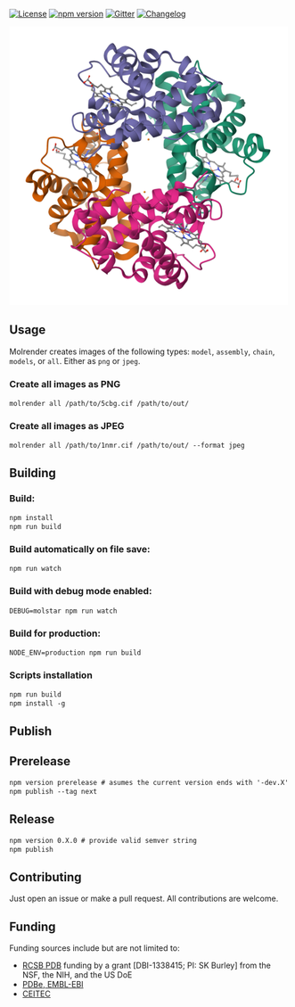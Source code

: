 [![License](http://img.shields.io/badge/license-MIT-blue.svg?style=flat)](./LICENSE)
[![npm version](https://badge.fury.io/js/molrender.svg)](https://www.npmjs.com/package/molrender)
[![Gitter](https://badges.gitter.im/molstar/Lobby.svg)](https://gitter.im/molstar/Lobby)
[![Changelog](https://img.shields.io/badge/changelog--lightgrey.svg?style=flat)](https://github.com/molstar/molrender/blob/master/CHANGELOG.md)

![alt example](https://raw.githubusercontent.com/molstar/molrender/master/4hhb_assembly-1.png)

## Usage
Molrender creates images of the following types: `model`, `assembly`, `chain`, `models`, or `all`. Either as `png` or `jpeg`.

### Create all images as PNG
    molrender all /path/to/5cbg.cif /path/to/out/

### Create all images as JPEG
    molrender all /path/to/1nmr.cif /path/to/out/ --format jpeg

## Building

### Build:
    npm install
    npm run build

### Build automatically on file save:
    npm run watch

### Build with debug mode enabled:
    DEBUG=molstar npm run watch

### Build for production:
    NODE_ENV=production npm run build

### Scripts installation
    npm run build
    npm install -g

## Publish

## Prerelease
    npm version prerelease # asumes the current version ends with '-dev.X'
    npm publish --tag next

## Release
    npm version 0.X.0 # provide valid semver string
    npm publish

## Contributing
Just open an issue or make a pull request. All contributions are welcome.

## Funding
Funding sources include but are not limited to:
* [RCSB PDB](https://www.rcsb.org) funding by a grant [DBI-1338415; PI: SK Burley] from the NSF, the NIH, and the US DoE
* [PDBe, EMBL-EBI](https://pdbe.org)
* [CEITEC](https://www.ceitec.eu/)